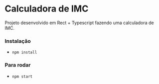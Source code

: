 # Calculadora de IMC

Projeto desenvolvido em Rect + Typescript
fazendo uma calculadora de IMC.

### Instalação
- `npm install`

### Para rodar
- `npm start`
